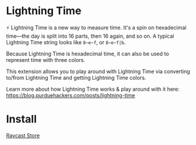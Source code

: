 # Lightning Time

⚡️ Lightning Time is a new way to measure time. It's a spin on hexadecimal time—the day is split into 16 parts, then 16 again, and so on. A typical Lightning Time string looks like `8~e~f`, or `8~e~f|b`.

Because Lightning Time is hexadecimal time, it can also be used to represent time with three colors.

This extension allows you to play around with Lightning Time via converting to/from Lightning Time and getting Lightning Time colors.

Learn more about how Lightning Time works & play around with it here: https://blog.purduehackers.com/posts/lightning-time

# Install

[Raycast Store](https://www.raycast.com/MatthewStanciu/lightning-time)
